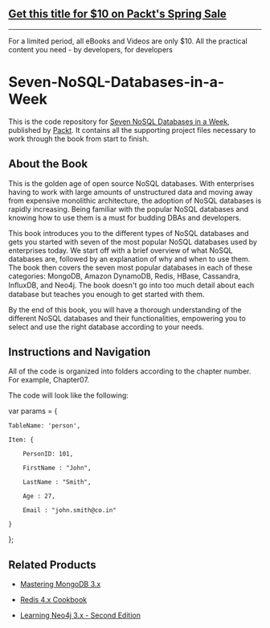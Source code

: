 ## [Get this title for $10 on Packt's Spring Sale](https://www.packt.com/B06996?utm_source=github&utm_medium=packt-github-repo&utm_campaign=spring_10_dollar_2022)
-----
For a limited period, all eBooks and Videos are only $10. All the practical content you need \- by developers, for developers

# Seven-NoSQL-Databases-in-a-Week
This is the code repository for [Seven NoSQL Databases in a Week](https://www.packtpub.com/big-data-and-business-intelligence/seven-nosql-databases-week), published by [Packt](https://www.packtpub.com/?utm_source=github). It contains all the supporting project files necessary to work through the book from start to finish.
## About the Book
This is the golden age of open source NoSQL databases. With enterprises having to work with large amounts of unstructured data and moving away from expensive monolithic architecture, the adoption of NoSQL databases is rapidly increasing. Being familiar with the popular NoSQL databases and knowing how to use them is a must for budding DBAs and developers.

This book introduces you to the different types of NoSQL databases and gets you started with seven of the most popular NoSQL databases used by enterprises today. We start off with a brief overview of what NoSQL databases are, followed by an explanation of why and when to use them. The book then covers the seven most popular databases in each of these categories: MongoDB, Amazon DynamoDB, Redis, HBase, Cassandra, InﬂuxDB, and Neo4j. The book doesn't go into too much detail about each database but teaches you enough to get started with them.

By the end of this book, you will have a thorough understanding of the different NoSQL databases and their functionalities, empowering you to select and use the right database according to your needs.
## Instructions and Navigation
All of the code is organized into folders according to the chapter number. For example, Chapter07.



The code will look like the following:

var params = {

    TableName: 'person',
    
    Item: { 
    
        PersonID: 101,
        
        FirstName : "John",
        
        LastName : "Smith",
        
        Age : 27,
        
        Email : "john.smith@co.in"
        
    }
    
};


## Related Products
* [Mastering MongoDB 3.x](https://www.packtpub.com/big-data-and-business-intelligence/mastering-mongodb-3x)

* [Redis 4.x Cookbook](https://www.packtpub.com/big-data-and-business-intelligence/redis-4x-cookbook)

* [Learning Neo4j 3.x - Second Edition](https://www.packtpub.com/big-data-and-business-intelligence/learning-neo4j-3x-second-edition)

